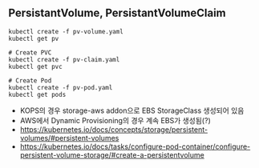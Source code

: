 ## PersistantVolume, PersistantVolumeClaim

```
kubectl create -f pv-volume.yaml
kubectl get pv

# Create PVC
kubectl create -f pv-claim.yaml
kubectl get pvc

# Create Pod
kubectl create -f pv-pod.yaml
kubectl get pods
```

- KOPS의 경우 storage-aws addon으로 EBS StorageClass 생성되어 있음
- AWS에서 Dynamic Provisioning의 경우 계속 EBS가 생성됨(?)
- https://kubernetes.io/docs/concepts/storage/persistent-volumes/#persistent-volumes
- https://kubernetes.io/docs/tasks/configure-pod-container/configure-persistent-volume-storage/#create-a-persistentvolume
